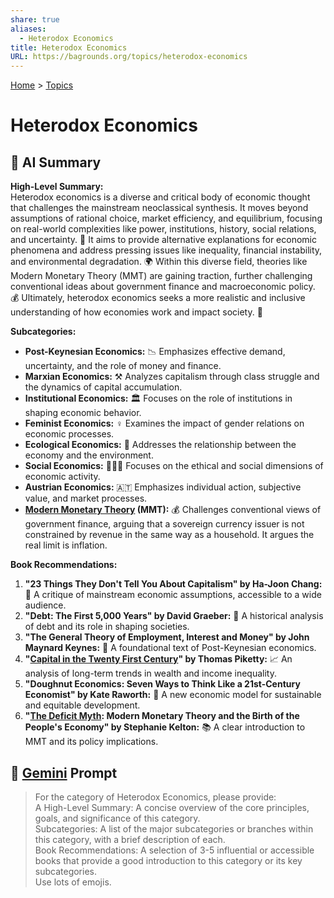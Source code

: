 ```yaml
---
share: true
aliases:
  - Heterodox Economics
title: Heterodox Economics
URL: https://bagrounds.org/topics/heterodox-economics
---
```

[Home](../index.md) > [Topics](./index.md)  
# Heterodox Economics  
## 🤖 AI Summary  
**High-Level Summary:**  
Heterodox economics is a diverse and critical body of economic thought that challenges the mainstream neoclassical synthesis. It moves beyond assumptions of rational choice, market efficiency, and equilibrium, focusing on real-world complexities like power, institutions, history, social relations, and uncertainty. 🧐 It aims to provide alternative explanations for economic phenomena and address pressing issues like inequality, financial instability, and environmental degradation. 🌍 Within this diverse field, theories like Modern Monetary Theory (MMT) are gaining traction, further challenging conventional ideas about government finance and macroeconomic policy. 💰 Ultimately, heterodox economics seeks a more realistic and inclusive understanding of how economies work and impact society. 🤝  
  
**Subcategories:**  
* **Post-Keynesian Economics:** 📉 Emphasizes effective demand, uncertainty, and the role of money and finance.  
* **Marxian Economics:** ⚒️ Analyzes capitalism through class struggle and the dynamics of capital accumulation.  
* **Institutional Economics:** 🏛️ Focuses on the role of institutions in shaping economic behavior.  
* **Feminist Economics:** ♀️ Examines the impact of gender relations on economic processes.  
* **Ecological Economics:** 🌿 Addresses the relationship between the economy and the environment.  
* **Social Economics:** 🧑‍🤝‍🧑 Focuses on the ethical and social dimensions of economic activity.  
* **Austrian Economics:** 🇦🇹 Emphasizes individual action, subjective value, and market processes.  
* **[Modern Monetary Theory](./modern-monetary-theory.md) (MMT):** 💰 Challenges conventional views of government finance, arguing that a sovereign currency issuer is not constrained by revenue in the same way as a household. It argues the real limit is inflation.  
  
**Book Recommendations:**  
1.  **"23 Things They Don't Tell You About Capitalism" by Ha-Joon Chang:** 📖 A critique of mainstream economic assumptions, accessible to a wide audience.  
2.  **"Debt: The First 5,000 Years" by David Graeber:** 📜 A historical analysis of debt and its role in shaping societies.  
3.  **"The General Theory of Employment, Interest and Money" by John Maynard Keynes:** 🔑 A foundational text of Post-Keynesian economics.  
4.  **"[Capital in the Twenty First Century](../books/capital-in-the-twenty-first-century.md)" by Thomas Piketty:** 📈 An analysis of long-term trends in wealth and income inequality.  
5.  **"Doughnut Economics: Seven Ways to Think Like a 21st-Century Economist" by Kate Raworth:** 🍩 A new economic model for sustainable and equitable development.  
6.  **"[The Deficit Myth](../books/the-deficit-myth.md): Modern Monetary Theory and the Birth of the People's Economy" by Stephanie Kelton:** 📚 A clear introduction to MMT and its policy implications.  
  
## 💬 [Gemini](https://gemini.google.com/app) Prompt  
> For the category of Heterodox Economics, please provide:  
A High-Level Summary: A concise overview of the core principles, goals, and significance of this category.  
Subcategories: A list of the major subcategories or branches within this category, with a brief description of each.  
Book Recommendations: A selection of 3-5 influential or accessible books that provide a good introduction to this category or its key subcategories.  
Use lots of emojis.